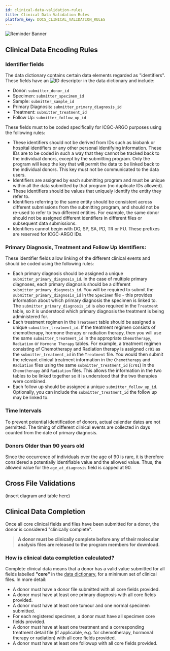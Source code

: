 ```yaml
---
id: clinical-data-validation-rules
title: Clinical Data Validation Rules
platform_key: DOCS_CLINICAL_VALIDATION_RULES
---
```


![Reminder Banner](/assets/submission/banner-reminder.svg)

## Clinical Data Encoding Rules

### Identifier fields

The data dictionary contains certain data elements regarded as "identifiers". These fields have an ![ID](/assets/submission/dictionary-id.svg) descriptor in the data dictionary and include:

- Donor: `submitter_donor_id`
- Specimen: `submitter_specimen_id`
- Sample: `submitter_sample_id` 
- Primary Diagnosis: `submitter_primary_diagnosis_id`
- Treatment: `submitter_treatment_id`
- Follow Up: `submitter_follow_up_id`

These fields must to be coded specifically for ICGC-ARGO purposes using the following rules:

- These identifiers should not be derived from IDs such as biobank or hospital identifiers or any other personal identifying information. These IDs are to be coded in such a way that they cannot be tracked back to the individual donors, except by the submitting program. Only the program will keep the key that will permit the data to be linked back to the individual donors. This key must not be communicated to the data users.
- Identifiers are assigned by each submitting program and must be unique within all the data submitted by that program (no duplicate IDs allowed).
- These identifiers should be values that uniquely identify the entity they refer to.
- Identifiers referring to the same entity should be consistent across different submissions from the submitting program, and should not be re-used to refer to two different entities. For example, the same donor should not be assigned different identifiers in different files or subsequent data submissions.
- Identifiers cannot begin with DO, SP, SA, PD, TR or FU. These prefixes are reserved for ICGC-ARGO IDs.

### Primary Diagnosis, Treatment and Follow Up Identifiers:

These identifier fields allow linking of the different clinical events and should be coded using the following rules:

- Each primary diagnosis should be assigned a unique `submitter_primary_diagnosis_id`. In the case of multiple primary diagnoses, each primary diagnosis should be a different `submitter_primary_diagnosis_id`. You will be required to submit the `submitter_primary_diagnosis_id` in the `Specimen` file - this provides information about which primary diagnosis the specimen is linked to. The `submitter_primary_diagnosis_id` is also required in the `Treatment` table, so it is understood which primary diagnosis the treatment is being administered for.
- Each treatment regimen in the `Treatment` table should be assigned a unique `submitter_treatment_id`. If the treatment regimen consists of chemotherapy, hormone therapy or radiation therapy, then you will use the same `submitter_treatment_id` in the appropriate `Chemotherapy`, `Radiation` or `Hormone Therapy` tables. For example, a treatment regimen consisting of Chemotherapy and Radiation therapy is assigned `cr01` as the `submitter_treatment_id` in the `Treatment` file. You would then submit the relevant clinical treatment information in the `Chemotherapy` and `Radiation` files using the same `submitter_treatment_id` (`cr01`) in the `Chemotherapy` and `Radiation` files. This allows the information in the two tables to be linked together so it is understood that the two therapies were combined.
- Each follow up should be assigned a unique `submitter_follow_up_id`. Optionally, you can include the `submitter_treatment_id` the follow up may be linked to.

### Time Intervals

To prevent potential identification of donors, actual calendar dates are not permitted. The timing of different clinical events are collected in days counted from the date of primary diagnosis.

### Donors Older than 90 years old

Since the occurrence of individuals over the age of 90 is rare, it is therefore considered a potentially identifiable value and the allowed value. Thus, the allowed value for the `age_at_diagnosis` field is capped at 90.



## Cross File Validations


(insert diagram and table here)



## Clinical Data Completion

Once all core clinical fields and files have been submitted for a donor, the donor is considered "clinically complete".

> **A donor must be clinically complete before any of their molecular analysis files are released to the program members for download.**

### How is clinical data completion calculated?

Complete clinical data means that a donor has a valid value submitted for all fields labelled **"core"** in the [data dictionary](/dictionary), for a minimum set of clinical files. In more detail:

- A donor must have a donor file submitted with all core fields provided.
- A donor must have at least one primary diagnosis with all core fields provided.
- A donor must have at least one tumour and one normal specimen submitted.
- For each registered specimen, a donor must have all specimen core fields provided.
- A donor must have at least one treatment and a corresponding treatment detail file (if applicable, e.g. for chemotherapy, hormonal therapy or radiation) with all core fields provided.
- A donor must have at least one followup with all core fields provided.



